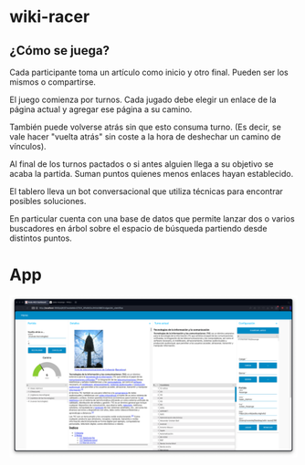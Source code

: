 # wiki-racer

## ¿Cómo se juega?

Cada participante toma un artículo como inicio y otro final. Pueden ser los mismos o compartirse.

El juego comienza por turnos. Cada jugado debe elegir un enlace de la página actual y agregar ese página a su camino.

También puede volverse atrás sin que esto consuma turno. (Es decir, se vale hacer "vuelta atrás" sin coste a la hora de deshechar un camino de vínculos).

Al final de los turnos pactados o si antes alguien llega a su objetivo se acaba la partida. Suman puntos quienes menos enlaces hayan establecido.

El tablero lleva un bot conversacional que utiliza técnicas para encontrar posibles soluciones.

En particular cuenta con una base de datos que permite lanzar dos o varios buscadores en árbol sobre el espacio de búsqueda partiendo desde distintos puntos.

# App

![](./README.png)